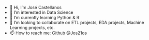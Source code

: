 - 👋 Hi, I’m José Castellanos 
- 👀 I’m interested in Data Science 
- 🌱 I’m currently learning Python & R 
- 💞️ I’m looking to collaborate on ETL projects, EDA projects, Machine Learning projects, etc. 
- 📫 How to reach me: Github @Jos21os 

